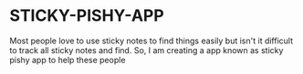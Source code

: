 # STICKY-PISHY-APP
Most people love to use sticky notes to find things easily but isn't it difficult to track all sticky notes and find. So, I am creating a app known as sticky pishy app to help these people

